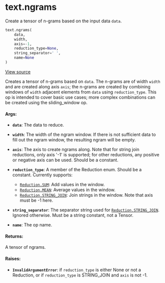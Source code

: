 <div itemscope itemtype="http://developers.google.com/ReferenceObject">
<meta itemprop="name" content="text.ngrams" />
<meta itemprop="path" content="Stable" />
</div>

# text.ngrams

Create a tensor of n-grams based on the input data `data`.

``` python
text.ngrams(
    data,
    width,
    axis=-1,
    reduction_type=None,
    string_separator=' ',
    name=None
)
```

<a target="_blank" href=https://github.com/tensorflow/text/tree/master/tensorflow_text/python/ops/ngrams_op.py>View
source</a>

<!-- Placeholder for "Used in" -->

Creates a tensor of n-grams based on `data`. The n-grams are of width `width`
and are created along axis `axis`; the n-grams are created by combining
windows of `width` adjacent elements from `data` using `reduction_type`. This
op is intended to cover basic use cases; more complex combinations can be
created using the sliding_window op.

#### Args:

*   <b>`data`</b>: The data to reduce.
*   <b>`width`</b>: The width of the ngram window. If there is not sufficient
    data to fill out the ngram window, the resulting ngram will be empty.
*   <b>`axis`</b>: The axis to create ngrams along. Note that for string join
    reductions, only axis '-1' is supported; for other reductions, any positive
    or negative axis can be used. Should be a constant.
*   <b>`reduction_type`</b>: A member of the Reduction enum. Should be a
    constant. Currently supports:

    *   <a href="../text/Reduction.md#SUM"><code>Reduction.SUM</code></a>: Add
        values in the window.
    *   <a href="../text/Reduction.md#MEAN"><code>Reduction.MEAN</code></a>:
        Average values in the window.
    *   <a href="../text/Reduction.md#STRING_JOIN"><code>Reduction.STRING_JOIN</code></a>:
        Join strings in the window. Note that axis must be -1 here.

*   <b>`string_separator`</b>: The separator string used for
    <a href="../text/Reduction.md#STRING_JOIN"><code>Reduction.STRING_JOIN</code></a>.
    Ignored otherwise. Must be a string constant, not a Tensor.

*   <b>`name`</b>: The op name.

#### Returns:

A tensor of ngrams.

#### Raises:

*   <b>`InvalidArgumentError`</b>: if `reduction_type` is either None or not a
    Reduction, or if `reduction_type` is STRING_JOIN and `axis` is not -1.
